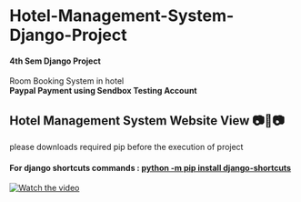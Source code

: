 # Hotel-Management-System-Django-Project
#### 4th Sem Django Project 



Room Booking System in hotel <br> 
**Paypal Payment using Sendbox Testing Account**


## Hotel Management System Website View 📷🎥📷
please downloads required pip before the execution of project 

#### For django shortcuts commands : [python -m pip install django-shortcuts](https://pypi.org/project/django-shortcuts/)

[![Watch the video](https://user-images.githubusercontent.com/105594748/230765853-83591a39-4bd4-4c1b-8303-f1b37b9db30c.png)](https://github.com/Sandip-Kanzariya/Hotel-Management-System-Django-Project/issues/1#issue-1659812432)



